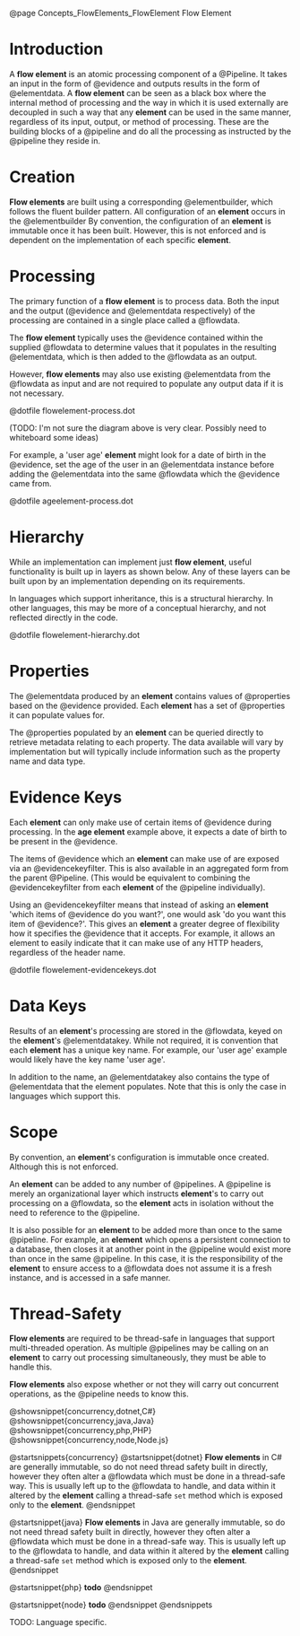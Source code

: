 @page Concepts_FlowElements_FlowElement Flow Element

# Introduction

A **flow element** is an atomic processing component of a @Pipeline. 
It takes an input in the form of @evidence and outputs results in the form of @elementdata. 
A **flow element** can be seen as a black
box where the internal method of processing and the way in which it is used externally are decoupled in such a
way that any **element** can be used in the same manner, regardless of its input, output, or method of processing.
These are the building blocks of a @pipeline and do all the processing as instructed by
the @pipeline they reside in.

# Creation

**Flow elements** are built using a corresponding @elementbuilder, which
follows the fluent builder pattern. All configuration of an **element** occurs in the
@elementbuilder
By convention, the configuration of an **element** is immutable once it has been built. 
However, this is not enforced and is dependent on the implementation of each specific **element**.

# Processing

The primary function of a **flow element** is to process data. Both the input and the output
(@evidence and @elementdata respectively) of
the processing are contained in a single place called a @flowdata.

The **flow element** typically uses the @evidence contained within the supplied @flowdata to
determine values that it populates in the resulting @elementdata, which is then added to the @flowdata
as an output.

However, **flow elements** may also use existing @elementdata from the @flowdata as input and 
are not required to populate any output data if it is not necessary.


@dotfile flowelement-process.dot

(TODO: I'm not sure the diagram above is very clear. Possibly need to whiteboard some ideas)


For example, a 'user age' **element** might look for a date of birth in the @evidence, set
the age of the user in an @elementdata instance before adding the @elementdata into the same 
@flowdata which the @evidence came from.

@dotfile ageelement-process.dot

# Hierarchy

While an implementation can implement just **flow element**, useful functionality is built up in layers as shown below.
Any of these layers can be built upon by an implementation depending on its requirements.

In languages which support inheritance, this is a structural hierarchy. In other languages, this may be more of a conceptual
hierarchy, and not reflected directly in the code.

@dotfile flowelement-hierarchy.dot


# Properties

The @elementdata produced by an **element** contains values of @properties based on the
@evidence provided. Each **element** has a set of @properties it can populate values for.

The @properties populated by an **element** can be queried directly to retrieve metadata relating 
to each property. The data available will vary by implementation but will typically include
information such as the property name and data type. 

# Evidence Keys

Each **element** can only make use of certain items of @evidence during processing. In the **age element**
example above, it expects a date of birth to be present in the @evidence.

The items of @evidence which an **element** can make use of are exposed via an @evidencekeyfilter. This is 
also available in an aggregated form from the parent @Pipeline. 
(This would be equivalent to combining the @evidencekeyfilter from each **element** of the @pipeline individually).

Using an @evidencekeyfilter means that instead of asking an **element** 'which items of @evidence do you want?', 
one would ask 'do you want this item of @evidence?'. This gives an 
**element** a greater degree of flexibility how it specifies the @evidence that it accepts. 
For example, it allows an element to easily indicate that it can make use of any HTTP headers, regardless of 
the header name.

@dotfile flowelement-evidencekeys.dot


# Data Keys

Results of an **element**'s processing are stored in the @flowdata, keyed on the **element**'s @elementdatakey. 
While not required, it is convention that each **element** has a unique key name. 
For example, our 'user age' example would likely have the key name 'user age'.

In addition to the name, an @elementdatakey also contains the type of @elementdata that the element populates.
Note that this is only the case in languages which support this.


# Scope

By convention, an **element**'s configuration is immutable once created. Although this is not enforced.

An **element** can be added to any number of @pipelines. A @pipeline is merely an organizational layer which instructs **element**'s to
carry out processing on a @flowdata, so the **element** acts in isolation without the need to reference to the @pipeline.

It is also possible for an **element** to be added more than once to the same @pipeline. For example, an **element** which opens a
persistent connection to a database, then closes it at another point in the @pipeline would exist more than once in the same @pipeline.
In this case, it is the responsibility of the **element** to ensure access to a @flowdata does not assume it is a fresh instance, and is
accessed in a safe manner.


# Thread-Safety

**Flow elements** are required to be thread-safe in languages that support multi-threaded operation. As multiple @pipelines may be
calling on an **element** to carry out processing simultaneously, they must be able to handle this.

**Flow elements** also expose whether or not they will carry out concurrent operations, as the @pipeline needs to know this.

@showsnippet{concurrency,dotnet,C#}
@showsnippet{concurrency,java,Java}
@showsnippet{concurrency,php,PHP}
@showsnippet{concurrency,node,Node.js}

@startsnippets{concurrency}
@startsnippet{dotnet}
**Flow elements** in C# are generally immutable, so do not need thread safety built in directly, however they often alter a @flowdata which
must be done in a thread-safe way. This is usually left up to the @flowdata to handle, and data within it altered by the **element**
calling a thread-safe ``set`` method which is exposed only to the **element**.
@endsnippet

@startsnippet{java}
**Flow elements** in Java are generally immutable, so do not need thread safety built in directly, however they often alter a @flowdata which
must be done in a thread-safe way. This is usually left up to the @flowdata to handle, and data within it altered by the **element**
calling a thread-safe ``set`` method which is exposed only to the **element**.
@endsnippet

@startsnippet{php}
**todo**
@endsnippet

@startsnippet{node}
**todo**
@endsnippet
@endsnippets

TODO: Language specific.

